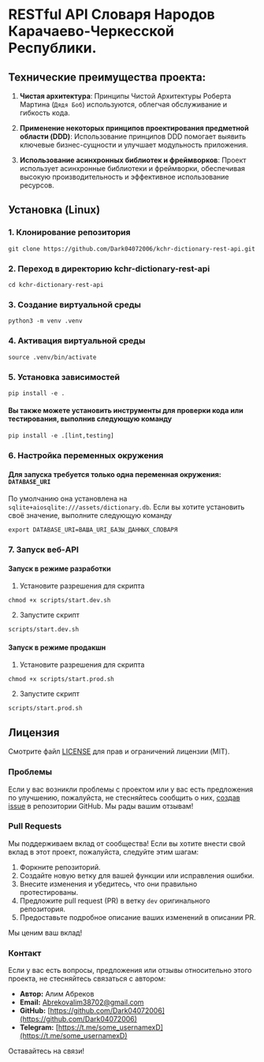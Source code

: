 # RESTful API Словаря Народов Карачаево-Черкесской Республики.

## Технические преимущества проекта:

1. **Чистая архитектура**: Принципы Чистой Архитектуры Роберта Мартина (`Дядя Боб`) используются, облегчая обслуживание и гибкость кода.

2. **Применение некоторых принципов проектирования предметной области (DDD)**: Использование принципов DDD помогает выявить ключевые бизнес-сущности и улучшает модульность приложения.

3. **Использование асинхронных библиотек и фреймворков**: Проект использует асинхронные библиотеки и фреймворки, обеспечивая высокую производительность и эффективное использование ресурсов.

<!-- Установка -->

## Установка (Linux)

### 1. Клонирование репозитория

```shell
git clone https://github.com/Dark04072006/kchr-dictionary-rest-api.git
```

### 2. Переход в директорию kchr-dictionary-rest-api

```shell
cd kchr-dictionary-rest-api
```

### 3. Создание виртуальной среды

```shell
python3 -m venv .venv
```

### 4. Активация виртуальной среды

```shell
source .venv/bin/activate
```

### 5. Установка зависимостей

```shell
pip install -e .
```

#### Вы также можете установить инструменты для проверки кода или тестирования, выполнив следующую команду

```shell
pip install -e .[lint,testing]
```

### 6. Настройка переменных окружения

#### Для запуска требуется только одна переменная окружения: `DATABASE_URI`

По умолчанию она установлена на `sqlite+aiosqlite:///assets/dictionary.db`. Если вы хотите установить своё значение, выполните следующую команду

```shell
export DATABASE_URI=ВАША_URI_БАЗЫ_ДАННЫХ_СЛОВАРЯ
```

### 7. Запуск веб-API

#### Запуск в режиме разработки

1. Установите разрешения для скрипта

```shell
chmod +x scripts/start.dev.sh
```

2. Запустите скрипт

```bash
scripts/start.dev.sh
```

#### Запуск в режиме продакшн

1. Установите разрешения для скрипта

```shell
chmod +x scripts/start.prod.sh
```

2. Запустите скрипт

```shell
scripts/start.prod.sh
```

## Лицензия

Смотрите файл [LICENSE](https://github.com/Dark04072006/kchr-dictionary-rest-api/blob/dev/LICENSE.md) для прав и ограничений лицензии (MIT).

### Проблемы

Если у вас возникли проблемы с проектом или у вас есть предложения по улучшению, пожалуйста, не стесняйтесь сообщить о них, [создав issue](https://github.com/Dark04072006/kchr-dictionary-rest-api/issues) в репозитории GitHub. Мы рады вашим отзывам!

### Pull Requests

Мы поддерживаем вклад от сообщества! Если вы хотите внести свой вклад в этот проект, пожалуйста, следуйте этим шагам:

1. Форкните репозиторий.
2. Создайте новую ветку для вашей функции или исправления ошибки.
3. Внесите изменения и убедитесь, что они правильно протестированы.
4. Предложите pull request (PR) в ветку `dev` оригинального репозитория.
5. Предоставьте подробное описание ваших изменений в описании PR.

Мы ценим ваш вклад!

### Контакт

Если у вас есть вопросы, предложения или отзывы относительно этого проекта, не стесняйтесь связаться с автором:

- **Автор:** Алим Абреков
- **Email:** Abrekovalim38702@gmail.com
- **GitHub:** [https://github.com/Dark04072006](https://github.com/Dark04072006)
- **Telegram:** [https://t.me/some_usernamexD](https://t.me/some_usernamexD)

Оставайтесь на связи!
